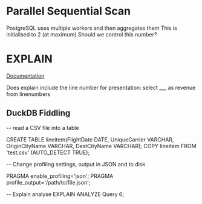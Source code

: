 # Parallel Sequential Scan

PostgreSQL uses multiple workers and then aggregates them
This is initialised to 2 (at maximum)
Should we control this number?

# EXPLAIN

[Documentation](https://www.postgresql.org/docs/current/sql-explain.html)

Does explain include the line number for presentation: select ___ as revenue from linenumbers

## DuckDB Fiddling

-- read a CSV file into a table

CREATE TABLE lineitem(FlightDate DATE, UniqueCarrier VARCHAR, OriginCityName VARCHAR, DestCityName VARCHAR);
COPY lineitem FROM 'test.csv' (AUTO_DETECT TRUE);

-- Change profiling settings, output in JSON and to disk

PRAGMA enable_profiling='json';
PRAGMA profile_output='/path/to/file.json';

-- Explain analyse
EXPLAIN ANALYZE Query 6;

